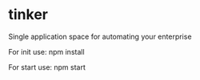 # tinker
Single application space for automating your enterprise

For init use:
npm install

For start use:
npm start
